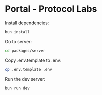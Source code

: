 # Portal - Protocol Labs

Install dependencies:

```bash
bun install
```

Go to server:

```bash
cd packages/server
```

Copy .env.template to .env:

```bash
cp .env.template .env
```

Run the dev server:

```bash
bun run dev
```